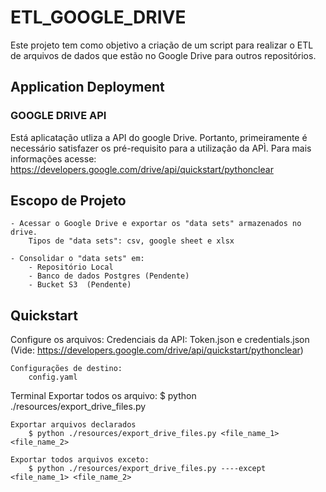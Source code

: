 # ETL_GOOGLE_DRIVE

Este projeto tem como objetivo a criação de um script para realizar o ETL de arquivos de dados que estão no Google Drive para outros repositórios.

## Application Deployment

### GOOGLE DRIVE API
Está aplicatação utliza a API do google Drive. Portanto, primeiramente é necessário satisfazer os pré-requisito para a utilização da APÌ.
Para mais informações acesse: https://developers.google.com/drive/api/quickstart/pythonclear

## Escopo de Projeto

    - Acessar o Google Drive e exportar os "data sets" armazenados no drive.
        Tipos de "data sets": csv, google sheet e xlsx
    
    - Consolidar o "data sets" em:
        - Repositório Local
        - Banco de dados Postgres (Pendente)
        - Bucket S3  (Pendente)

## Quickstart
Configure os arquivos:
    Credenciais da API:
        Token.json e credentials.json (Vide: https://developers.google.com/drive/api/quickstart/pythonclear)

    Configurações de destino:
        config.yaml

Terminal
    Exportar todos os arquivo:
        $ python ./resources/export_drive_files.py

    Exportar arquivos declarados
        $ python ./resources/export_drive_files.py <file_name_1> <file_name_2>
    
    Exportar todos arquivos exceto:
        $ python ./resources/export_drive_files.py ----except <file_name_1> <file_name_2>



